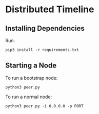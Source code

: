 # Distributed Timeline

## Installing Dependencies
Run:
```
pip3 install -r requirements.txt
```

## Starting a Node

To run a bootstrap node:
```
python3 peer.py
```

To run a normal node:
```
python3 peer.py -i 0.0.0.0 -p PORT
```

